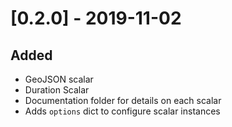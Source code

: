 # [0.2.0] - 2019-11-02

## Added

* GeoJSON scalar
* Duration Scalar
* Documentation folder for details on each scalar
* Adds `options` dict to configure scalar instances